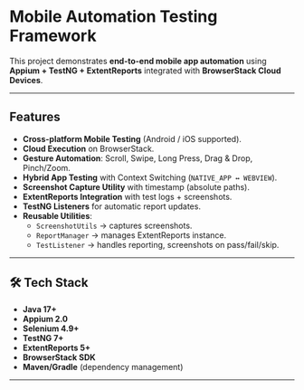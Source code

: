 #  Mobile Automation Testing Framework

This project demonstrates **end-to-end mobile app automation** using **Appium + TestNG + ExtentReports** integrated with **BrowserStack Cloud Devices**.

---

## Features
- **Cross-platform Mobile Testing** (Android / iOS supported).
- **Cloud Execution** on BrowserStack.
- **Gesture Automation**: Scroll, Swipe, Long Press, Drag & Drop, Pinch/Zoom.
- **Hybrid App Testing** with Context Switching (`NATIVE_APP ↔ WEBVIEW`).
- **Screenshot Capture Utility** with timestamp (absolute paths).
- **ExtentReports Integration** with test logs + screenshots.
- **TestNG Listeners** for automatic report updates.
- **Reusable Utilities**:
  - `ScreenshotUtils` → captures screenshots.
  - `ReportManager` → manages ExtentReports instance.
  - `TestListener` → handles reporting, screenshots on pass/fail/skip.

---

## 🛠️ Tech Stack
- **Java 17+**
- **Appium 2.0**
- **Selenium 4.9+**
- **TestNG 7+**
- **ExtentReports 5+**
- **BrowserStack SDK**
- **Maven/Gradle** (dependency management)

---
